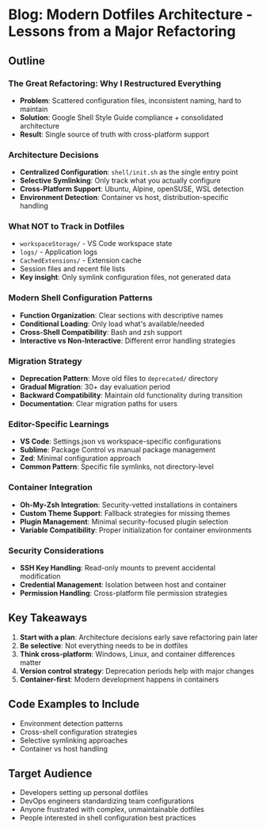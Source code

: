 # Blog: Modern Dotfiles Architecture - Lessons from a Major Refactoring

## Outline

### The Great Refactoring: Why I Restructured Everything
- **Problem**: Scattered configuration files, inconsistent naming, hard to maintain
- **Solution**: Google Shell Style Guide compliance + consolidated architecture
- **Result**: Single source of truth with cross-platform support

### Architecture Decisions
- **Centralized Configuration**: `shell/init.sh` as the single entry point
- **Selective Symlinking**: Only track what you actually configure
- **Cross-Platform Support**: Ubuntu, Alpine, openSUSE, WSL detection
- **Environment Detection**: Container vs host, distribution-specific handling

### What NOT to Track in Dotfiles
- `workspaceStorage/` - VS Code workspace state
- `logs/` - Application logs  
- `CachedExtensions/` - Extension cache
- Session files and recent file lists
- **Key insight**: Only symlink configuration files, not generated data

### Modern Shell Configuration Patterns
- **Function Organization**: Clear sections with descriptive names
- **Conditional Loading**: Only load what's available/needed
- **Cross-Shell Compatibility**: Bash and zsh support
- **Interactive vs Non-Interactive**: Different error handling strategies

### Migration Strategy
- **Deprecation Pattern**: Move old files to `deprecated/` directory
- **Gradual Migration**: 30+ day evaluation period
- **Backward Compatibility**: Maintain old functionality during transition
- **Documentation**: Clear migration paths for users

### Editor-Specific Learnings
- **VS Code**: Settings.json vs workspace-specific configurations
- **Sublime**: Package Control vs manual package management
- **Zed**: Minimal configuration approach
- **Common Pattern**: Specific file symlinks, not directory-level

### Container Integration
- **Oh-My-Zsh Integration**: Security-vetted installations in containers
- **Custom Theme Support**: Fallback strategies for missing themes
- **Plugin Management**: Minimal security-focused plugin selection
- **Variable Compatibility**: Proper initialization for container environments

### Security Considerations
- **SSH Key Handling**: Read-only mounts to prevent accidental modification
- **Credential Management**: Isolation between host and container
- **Permission Handling**: Cross-platform file permission strategies

## Key Takeaways
1. **Start with a plan**: Architecture decisions early save refactoring pain later
2. **Be selective**: Not everything needs to be in dotfiles
3. **Think cross-platform**: Windows, Linux, and container differences matter
4. **Version control strategy**: Deprecation periods help with major changes
5. **Container-first**: Modern development happens in containers

## Code Examples to Include
- Environment detection patterns
- Cross-shell configuration strategies
- Selective symlinking approaches
- Container vs host handling

## Target Audience
- Developers setting up personal dotfiles
- DevOps engineers standardizing team configurations
- Anyone frustrated with complex, unmaintainable dotfiles
- People interested in shell configuration best practices
